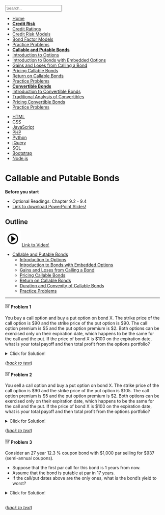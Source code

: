 <div class="sidebar">
<input type="text" id="mySearch" onkeyup="myFunction()" placeholder="Search.." title="Type in a category">
<ul id="myMenu">    
  <li><a href="readme.html" class="module"><i class="fa fa-fw fa-home"></i> Home</a></li> 
  <a> </a>   
  <li><a href="credit_risk.html" class="module"><strong>Credit Risk</strong></li>   
  <li><a href="credit_risk.html#credit-ratings">Credit Ratings</a></li>    
  <li><a href="credit_risk.html#credit-risk-models">Credit Risk Models</a></li> 
  <li><a href="credit_risk.html#bond-factor-models">Bond Factor Models</a></li> 
  <li><a href="credit_risk.html#practice-problems">Practice Problems</a></li>   
  <a> </a>       
  <li><a href="call_put_option.html" class="module"><strong>Callable and Putable Bonds</strong></li> 
  <li><a href="call_put_option.html#introduction-to-options">Introduction to Options</a></li>     
  <li><a href="call_put_option.html#introduction-to-bonds-with-embedded-options">Introduction to Bonds with Embedded Options</a></li>  
  <li><a href="call_put_option.html#gains-and-loses-from-calling-a-bond">Gains and Loses from Calling a Bond</a></li>  
  <li><a href="call_put_option.html#pricing-callable-bonds">Pricing Callable Bonds</a></li>  
  <li><a href="call_put_option.html#return-on-callable-bonds">Return on Callable Bonds</a></li>  
  <li><a href="call_put_option.html#practice-problems">Practice Problems</a></li> 
  <a> </a>     
  <li><a href="convertible_bonds.html" class="module"><strong>Convertible Bonds</strong></li> 
  <li><a href="convertible_bonds.html#introduction-to-convertible-bonds">Introduction to Convertible Bonds</a></li>  
  <li><a href="convertible_bonds.html#traditional-analysis-of-convertibles">Traditional Analysis of Convertibles</a></li>  
  <li><a href="convertible_bonds.html#pricing-convertible-bonds">Pricing Convertible Bonds</a></li>  
  <li><a href="convertible_bonds.html#practice-problems">Practice Problems</a></li>  
  <a> </a>  
<link rel="stylesheet" type="text/css" href="./sidebar.css">
<link rel="stylesheet" type="text/css" href="./sidebar1.css">
<link rel="stylesheet" href="https://cdnjs.cloudflare.com/ajax/libs/font-awesome/4.7.0/css/font-awesome.min.css">      
</div>


<ul id="myMenu">
  <li><a href="#">HTML</a></li>
  <li><a href="#">CSS</a></li>
  <li><a href="#">JavaScript</a></li>
  <li><a href="#">PHP</a></li>
  <li><a href="#">Python</a></li>
  <li><a href="#">jQuery</a></li>
  <li><a href="#">SQL</a></li>
  <li><a href="#">Bootstrap</a></li>
  <li><a href="#">Node.js</a></li>
</ul>

# Callable and Putable Bonds

**Before you start**
- Optional Readings: Chapter 9.2 - 9.4
- <a href="./pdf/intro_to_option.pdf" target="_blank">Link to download PowerPoint Slides!</a>


## Outline

![alt text](./pic/test2.png) <a href="https://use.vg/i2TvPm" target="_blank">Link to Video!</a>

- [Callable and Putable Bonds](#callable-and-putable-bonds)  
  - [Introduction to Options](#introduction-to-options)  
  - [Introduction to Bonds with Embedded Options](#introduction-to-bonds-with-embedded-options)  
  - [Gains and Loses from Calling a Bond](#gains-and-loses-from-calling-a-bond) 
  - [Pricing Callable Bonds](#pricing-callable-bonds)  
  - [Return on Callable Bonds](#return-on-callable-bonds)  
  - [Duration and Convexity of Callable Bonds](#duration-and-convexity-of-callable-bonds) 
  - [Practice Problems](#practice-problems) 

---

<a id='problem-1'></a>
#### ![](./pic/note1515.png) Problem 1
You buy a call option and buy a put option on bond X. The strike price of the call option is \$90 and the strike price of the put option is \$90. The call option premium is \$5 and the put option premium is \$2. Both options can be exercised only on their expiration date, which happens to be the same for the call and the put. If the price of bond X is \$100 on the expiration date, what is your total payoff and then total profit from the options portfolio?

<details>
  <summary>Click for Solution!</summary>
    
#### Solution

 - At \$100, the call option would be exercised and the payoff to the buyer would be **100-90=10**.
 - At \$100, the put option will not be exercised and the payoff to the buyer would be **0**.
 - The total payoff from the options portfolio would be **10**.
 - The total profit from the options portfolio is **10-5-2=3**.

</details>    

([*back to text*](#example-3))

<a id='problem-2'></a>
#### ![](./pic/note1515.png) Problem 2
You sell a call option and buy a put option on bond X. The strike price of the call option is \$90 and the strike price of the put option is \$105. The call option premium is \$5 and the put option premium is \$2. Both options can be exercised only on their expiration date, which happens to be the same for the call and the put. If the price of bond X is \$100 on the expiration date, what is your total payoff and then total profit from the options portfolio?

<details>
  <summary>Click for Solution!</summary>
    
##### ![](./pic/light.png) Solution

 - At \$100, the call option would be exercised and the payoff to the seller would be **–(100-90)=-10**.
 - At \$100, the put option will be exercised and the payoff to the buyer would be **105-100=5**
 - The total payoff from the options portfolio would be **-5**.
 - The total profit from the options portfolio is **-5+5-2=-2**. (loss)
</details>    

([*back to text*](#example-3))

<a id='problem-3'></a>
#### ![](./pic/note1515.png) Problem 3
Consider an 27 year 12.3 % coupon bond with \$1,000 par selling for \$937 (semi-annual coupons). 
 - Suppose that the first par call for this bond is 1 years from now. 
 - Assume that the bond is putable at par in 17 years. 
 - If the call/put dates above are the only ones, what is the bond’s yield to worst? 

<details>
  <summary>Click for Solution!</summary>
    
##### ![](./pic/light.png) Solution
 - Annualized YTM = **13.1562%**
 - Annualized YTFPC = **19.5374%**
 - Annualized YTFPP = **13.2406%**
 - Notice that there is no YTFC. So just compare the yields that you have to get YTWorst = **13.1562%**

</details>    
&nbsp    

([*back to text*](#example-3))

</div>
